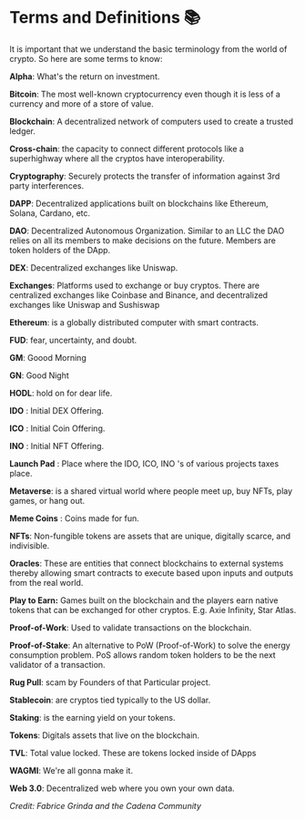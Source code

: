 # Terms and Definitions 📚

It is important that we understand the basic terminology from the world of crypto. So here are some terms to know:

**Alpha**: What's the return on investment.

**Bitcoin**: The most well-known cryptocurrency even though it is less of a currency and more of a store of value.  

**Blockchain**: A decentralized network of computers used to create a trusted ledger. 

**Cross-chain**: the capacity to connect different protocols like a superhighway where all the cryptos have interoperability.

**Cryptography**: Securely protects the transfer of information against 3rd party interferences.

**DAPP**: Decentralized applications built on blockchains like Ethereum, Solana, Cardano, etc.  

**DAO**: Decentralized Autonomous Organization. Similar to an LLC the DAO relies on all its members to make decisions on the future. Members are token holders of the DApp.  

**DEX**: Decentralized exchanges like Uniswap.  

**Exchanges**: Platforms used to exchange or buy cryptos. There are centralized exchanges like Coinbase and Binance, and decentralized exchanges like Uniswap and Sushiswap  

**Ethereum**: is a globally distributed computer with smart contracts.  

**FUD**: fear, uncertainty, and doubt.  

**GM**: Goood Morning

**GN**: Good Night

**HODL**: hold on for dear life.  

**IDO** : Initial DEX Offering.

**ICO** : Initial Coin Offering.

**INO** : Initial NFT Offering.

**Launch Pad** : Place where the IDO, ICO, INO 's of various projects taxes place.

**Metaverse**: is a shared virtual world where people meet up, buy NFTs, play games, or hang out.  

**Meme Coins** : Coins made for fun.

**NFTs**: Non-fungible tokens are assets that are unique, digitally scarce, and indivisible.  

**Oracles**: These are entities that connect blockchains to external systems thereby allowing smart contracts to execute based upon inputs and outputs from the real world.

**Play to Earn:** Games built on the blockchain and the players earn native tokens that can be exchanged for other cryptos. E.g. Axie Infinity, Star Atlas.  

**Proof-of-Work**: Used to validate transactions on the blockchain.  

**Proof-of-Stake**: An alternative to PoW (Proof-of-Work) to solve the energy consumption problem. PoS allows random token holders to be the next validator of a transaction.  

**Rug Pull**: scam by Founders of that Particular project.

**Stablecoin**: are cryptos tied typically to the US dollar.  

**Staking**: is the earning yield on your tokens.  

**Tokens**: Digitals assets that live on the blockchain.  

**TVL**: Total value locked. These are tokens locked inside of DApps  

**WAGMI**: We're all gonna make it.

**Web 3.0**: Decentralized web where you own your own data.  

*Credit: Fabrice Grinda and the Cadena Community*
